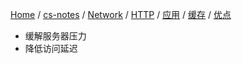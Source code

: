 [Home](https://mengxianbin.github.io) /
[cs-notes](https://mengxianbin.github.io/cs-notes/site) /
[Network](https://mengxianbin.github.io/cs-notes/site/Network) /
[HTTP](https://mengxianbin.github.io/cs-notes/site/Network/HTTP) /
[应用](https://mengxianbin.github.io/cs-notes/site/Network/HTTP/%E5%BA%94%E7%94%A8) /
[缓存](https://mengxianbin.github.io/cs-notes/site/Network/HTTP/%E5%BA%94%E7%94%A8/%E7%BC%93%E5%AD%98) /
[优点](https://mengxianbin.github.io/cs-notes/site/Network/HTTP/%E5%BA%94%E7%94%A8/%E7%BC%93%E5%AD%98/%E4%BC%98%E7%82%B9)

* 缓解服务器压力
* 降低访问延迟
